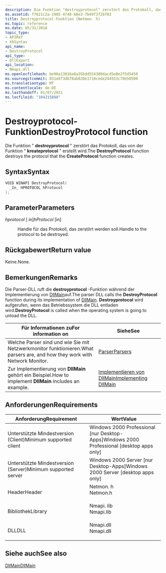 ```yaml
---
description: Die Funktion "destroyprotocol" zerstört das Protokoll, das von der Funktion "kreateprotocol" erstellt wird.
ms.assetid: f7621c2a-1905-4748-b8e3-7b49f3f2bf03
title: Destroyprotocol-Funktion (Netmon. h)
ms.topic: reference
ms.date: 05/31/2018
topic_type:
- APIRef
- kbSyntax
api_name:
- DestroyProtocol
api_type:
- DllExport
api_location:
- Nmapi.dll
ms.openlocfilehash: be96a13816a6a35bdd554380dacd5e8e2f5d5450
ms.sourcegitcommit: 831e8f3db78ab820e1710cede244553c70e50500
ms.translationtype: MT
ms.contentlocale: de-DE
ms.lasthandoff: 01/07/2021
ms.locfileid: "104215888"
---
```

# <a name="destroyprotocol-function"></a><span data-ttu-id="bacf5-103">Destroyprotocol-Funktion</span><span class="sxs-lookup"><span data-stu-id="bacf5-103">DestroyProtocol function</span></span>

<span data-ttu-id="bacf5-104">Die Funktion " **destroyprotocol** " zerstört das Protokoll, das von der Funktion " **kreateprotocol** " erstellt wird.</span><span class="sxs-lookup"><span data-stu-id="bacf5-104">The **DestroyProtocol** function destroys the protocol that the **CreateProtocol** function creates.</span></span>

## <a name="syntax"></a><span data-ttu-id="bacf5-105">Syntax</span><span class="sxs-lookup"><span data-stu-id="bacf5-105">Syntax</span></span>


```C++
VOID WINAPI DestroyProtocol(
  _In_ HPROTOCOL hProtocol
);
```



## <a name="parameters"></a><span data-ttu-id="bacf5-106">Parameter</span><span class="sxs-lookup"><span data-stu-id="bacf5-106">Parameters</span></span>

<dl> <dt>

<span data-ttu-id="bacf5-107">*hprotocol* \[ in\]</span><span class="sxs-lookup"><span data-stu-id="bacf5-107">*hProtocol* \[in\]</span></span>
</dt> <dd>

<span data-ttu-id="bacf5-108">Handle für das Protokoll, das zerstört werden soll.</span><span class="sxs-lookup"><span data-stu-id="bacf5-108">Handle to the protocol to be destroyed.</span></span>

</dd> </dl>

## <a name="return-value"></a><span data-ttu-id="bacf5-109">Rückgabewert</span><span class="sxs-lookup"><span data-stu-id="bacf5-109">Return value</span></span>

<span data-ttu-id="bacf5-110">Keine.</span><span class="sxs-lookup"><span data-stu-id="bacf5-110">None.</span></span>

## <a name="remarks"></a><span data-ttu-id="bacf5-111">Bemerkungen</span><span class="sxs-lookup"><span data-stu-id="bacf5-111">Remarks</span></span>

<span data-ttu-id="bacf5-112">Die Parser-DLL ruft die **destroyprotocol** -Funktion während der Implementierung von [DllMain](dllmain-parser.md)auf.</span><span class="sxs-lookup"><span data-stu-id="bacf5-112">The parser DLL calls the **DestroyProtocol** function during its implementation of [DllMain](dllmain-parser.md).</span></span> <span data-ttu-id="bacf5-113">**Destroyprotocol** wird aufgerufen, wenn das Betriebssystem die DLL entladen wird.</span><span class="sxs-lookup"><span data-stu-id="bacf5-113">**DestroyProtocol** is called when the operating system is going to unload the DLL.</span></span>



| <span data-ttu-id="bacf5-114">Für Informationen zu</span><span class="sxs-lookup"><span data-stu-id="bacf5-114">For information on</span></span>                                        | <span data-ttu-id="bacf5-115">Siehe</span><span class="sxs-lookup"><span data-stu-id="bacf5-115">See</span></span>                                                     |
|-----------------------------------------------------------|---------------------------------------------------------|
| <span data-ttu-id="bacf5-116">Welche Parser sind und wie Sie mit Netzwerkmonitor funktionieren.</span><span class="sxs-lookup"><span data-stu-id="bacf5-116">What parsers are, and how they work with Network Monitor.</span></span> | [<span data-ttu-id="bacf5-117">Parser</span><span class="sxs-lookup"><span data-stu-id="bacf5-117">Parsers</span></span>](parsers.md)                                  |
| <span data-ttu-id="bacf5-118">Zur Implementierung von **DllMain** gehört ein Beispiel.</span><span class="sxs-lookup"><span data-stu-id="bacf5-118">How to implement **DllMain** includes an example.</span></span>         | [<span data-ttu-id="bacf5-119">Implementieren von DllMain</span><span class="sxs-lookup"><span data-stu-id="bacf5-119">Implementing DllMain</span></span>](implementing-dllmain-parser.md) |



 

## <a name="requirements"></a><span data-ttu-id="bacf5-120">Anforderungen</span><span class="sxs-lookup"><span data-stu-id="bacf5-120">Requirements</span></span>



| <span data-ttu-id="bacf5-121">Anforderung</span><span class="sxs-lookup"><span data-stu-id="bacf5-121">Requirement</span></span> | <span data-ttu-id="bacf5-122">Wert</span><span class="sxs-lookup"><span data-stu-id="bacf5-122">Value</span></span> |
|-------------------------------------|--------------------------------------------------------------------------------------|
| <span data-ttu-id="bacf5-123">Unterstützte Mindestversion (Client)</span><span class="sxs-lookup"><span data-stu-id="bacf5-123">Minimum supported client</span></span><br/> | <span data-ttu-id="bacf5-124">Windows 2000 Professional \[nur Desktop-Apps\]</span><span class="sxs-lookup"><span data-stu-id="bacf5-124">Windows 2000 Professional \[desktop apps only\]</span></span><br/>                           |
| <span data-ttu-id="bacf5-125">Unterstützte Mindestversion (Server)</span><span class="sxs-lookup"><span data-stu-id="bacf5-125">Minimum supported server</span></span><br/> | <span data-ttu-id="bacf5-126">Windows 2000 Server \[nur Desktop-Apps\]</span><span class="sxs-lookup"><span data-stu-id="bacf5-126">Windows 2000 Server \[desktop apps only\]</span></span><br/>                                 |
| <span data-ttu-id="bacf5-127">Header</span><span class="sxs-lookup"><span data-stu-id="bacf5-127">Header</span></span><br/>                   | <dl> <span data-ttu-id="bacf5-128"><dt>Netmon. h</dt></span><span class="sxs-lookup"><span data-stu-id="bacf5-128"><dt>Netmon.h</dt></span></span> </dl>  |
| <span data-ttu-id="bacf5-129">Bibliothek</span><span class="sxs-lookup"><span data-stu-id="bacf5-129">Library</span></span><br/>                  | <dl> <span data-ttu-id="bacf5-130"><dt>Nmapi. lib</dt></span><span class="sxs-lookup"><span data-stu-id="bacf5-130"><dt>Nmapi.lib</dt></span></span> </dl> |
| <span data-ttu-id="bacf5-131">DLL</span><span class="sxs-lookup"><span data-stu-id="bacf5-131">DLL</span></span><br/>                      | <dl> <span data-ttu-id="bacf5-132"><dt>Nmapi.dll</dt></span><span class="sxs-lookup"><span data-stu-id="bacf5-132"><dt>Nmapi.dll</dt></span></span> </dl> |



## <a name="see-also"></a><span data-ttu-id="bacf5-133">Siehe auch</span><span class="sxs-lookup"><span data-stu-id="bacf5-133">See also</span></span>

<dl> <dt>

[<span data-ttu-id="bacf5-134">DllMain</span><span class="sxs-lookup"><span data-stu-id="bacf5-134">DllMain</span></span>](dllmain-parser.md)
</dt> </dl>

 

 




